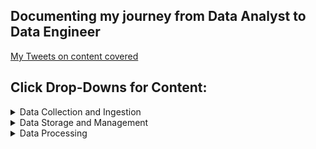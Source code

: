 ## Documenting my journey from Data Analyst to Data Engineer
[My Tweets on content covered](https://twitter.com/search?l=&q=%23da2de%20from%3Aangeld_az&src=typd)

## Click Drop-Downs for Content:


<details>
<summary>Data Collection and Ingestion</summary>
<br>
  Nothing here yet
</details>

<details>
<summary>Data Storage and Management</summary>
<br>
  Nothing here yet
</details>

<details>
<summary>Data Processing</summary>
<br>
  Nothing here yet
</details>


